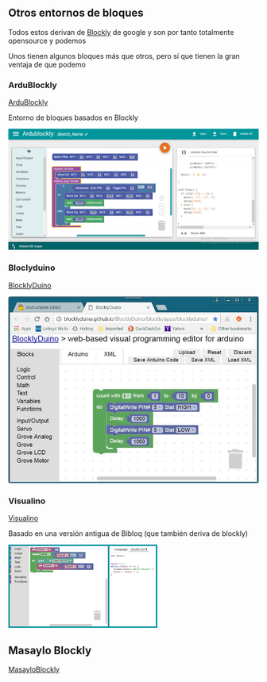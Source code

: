 ## Otros entornos de bloques

Todos estos derivan de [Blockly](https://developers.google.com/blockly) de google y son por tanto totalmente opensource y podemos 

Unos tienen algunos bloques más que otros, pero sí que tienen la gran ventaja de que podemo

### ArduBlockly

[ArduBlockly](https://ardublockly.embeddedlog.com/)

Entorno de bloques basados en Blockly

![Ardublockly](./images/Ardublockly.png)


### Bloclyduino

[BlocklyDuino](https://blocklyduino.github.io/BlocklyDuino/blockly/apps/blocklyduino/)

![BlocklyDuino](./images/FND1ULUIYB2CS49.LARGE.jpg)


### Visualino

[Visualino](http://visualino.net/)

Basado en una versión antigua de Bibloq (que también deriva de blockly)

![Visualino](./images/Visualino.png)

## Masaylo Blockly

[MasayloBlockly](http://www.aprendizdetecnologo.com/index.php/masayloblockly/103-masayloblockly-una-nueva-forma-de-programar-arduino)


